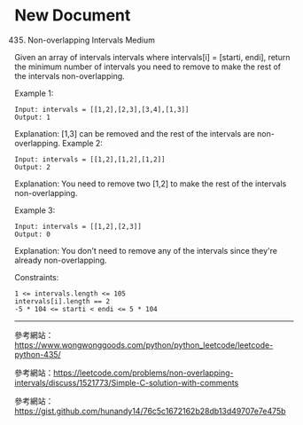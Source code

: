 # New Document

435. Non-overlapping Intervals
Medium

Given an array of intervals intervals where intervals[i] = [starti, endi], return the minimum number of intervals you need to remove to make the rest of the intervals non-overlapping.

 

Example 1:
``` 
Input: intervals = [[1,2],[2,3],[3,4],[1,3]]
Output: 1
``` 
Explanation: [1,3] can be removed and the rest of the intervals are non-overlapping.
Example 2:
``` 
Input: intervals = [[1,2],[1,2],[1,2]]
Output: 2
``` 
Explanation: You need to remove two [1,2] to make the rest of the intervals non-overlapping.

Example 3:
``` 
Input: intervals = [[1,2],[2,3]]
Output: 0
``` 
Explanation: You don't need to remove any of the intervals since they're already non-overlapping.
 

Constraints:
``` 
1 <= intervals.length <= 105
intervals[i].length == 2
-5 * 104 <= starti < endi <= 5 * 104
``` 


__________________________________________________________




參考網站：https://www.wongwonggoods.com/python/python_leetcode/leetcode-python-435/

參考網站：https://leetcode.com/problems/non-overlapping-intervals/discuss/1521773/Simple-C-solution-with-comments

參考網站：https://gist.github.com/hunandy14/76c5c1672162b28db13d49707e7e475b
